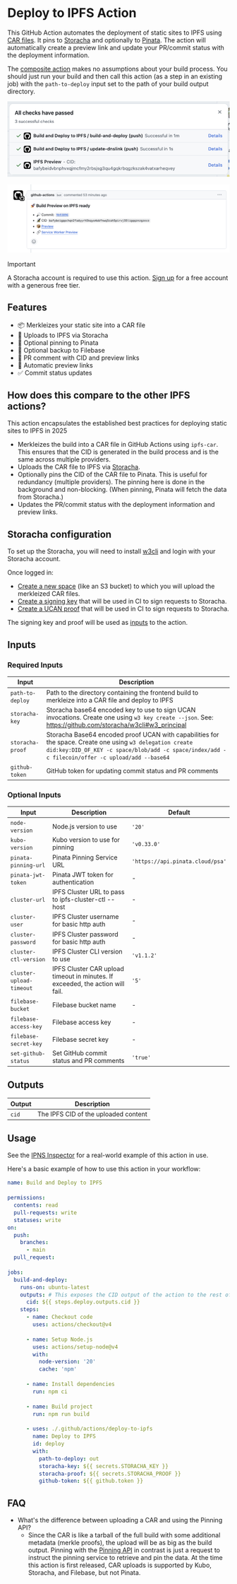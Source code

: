 # Deploy to IPFS Action

This GitHub Action automates the deployment of static sites to IPFS using [CAR files](https://docs.ipfs.tech/concepts/glossary/#car). It pins to [Storacha](https://storacha.network) and optionally to [Pinata](https://pinata.cloud). The action will automatically create a preview link and update your PR/commit status with the deployment information.

The [composite action](https://docs.github.com/en/actions/sharing-automations/creating-actions/about-custom-actions#composite-actions) makes no assumptions about your build process. You should just run your build and then call this action (as a step in an existing job) with the `path-to-deploy` input set to the path of your build output directory.

![Setting commit status](./screenshot-commit-status.png)

![PR comment with CID and preview links](./screenshot-pr-comment.png)

> [!IMPORTANT]
> A Storacha account is required to use this action. [Sign up](https://storacha.network) for a free account with a generous free tier.

## Features

- 📦 Merkleizes your static site into a CAR file
- 🚀 Uploads to IPFS via Storacha
- 📍 Optional pinning to Pinata
- 💾 Optional backup to Filebase
- 💬 PR comment with CID and preview links
- 🔗 Automatic preview links
- ✅ Commit status updates

## How does this compare to the other IPFS actions?

This action encapsulates the established best practices for deploying static sites to IPFS in 2025

- Merkleizes the build into a CAR file in GitHub Actions using `ipfs-car`. This ensures that the CID is generated in the build process and is the same across multiple providers.
- Uploads the CAR file to IPFS via [Storacha](https://storacha.network).
- Optionally pins the CID of the CAR file to Pinata. This is useful for redundancy (multiple providers). The pinning here is done in the background and non-blocking. (When pinning, Pinata will fetch the data from Storacha.)
- Updates the PR/commit status with the deployment information and preview links.

## Storacha configuration

To set up the Storacha, you will need to install [w3cli](https://github.com/storacha/w3cli) and login with your Storacha account.

Once logged in:

- [Create a new space](https://docs.storacha.network/how-to/ci/#create-a-space) (like an S3 bucket) to which you will upload the merkleized CAR files.
- [Create a signing key](https://docs.storacha.network/how-to/ci/#create-a-signing-key) that will be used in CI to sign requests to Storacha.
- [Create a UCAN proof](https://docs.storacha.network/how-to/ci/#create-a-proof) that will be used in CI to sign requests to Storacha.

The signing key and proof will be used as [inputs](#inputs) to the action.

## Inputs

### Required Inputs

| Input            | Description                                                                                                                                                                                                  |
| ---------------- | ------------------------------------------------------------------------------------------------------------------------------------------------------------------------------------------------------------ |
| `path-to-deploy` | Path to the directory containing the frontend build to merkleize into a CAR file and deploy to IPFS                                                                                                          |
| `storacha-key`   | Storacha base64 encoded key to use to sign UCAN invocations. Create one using `w3 key create --json`. See: https://github.com/storacha/w3cli#w3_principal                                                    |
| `storacha-proof` | Storacha Base64 encoded proof UCAN with capabilities for the space. Create one using `w3 delegation create did:key:DID_OF_KEY -c space/blob/add -c space/index/add -c filecoin/offer -c upload/add --base64` |
| `github-token`   | GitHub token for updating commit status and PR comments                                                                                                                                                      |

### Optional Inputs

| Input                    | Description                                                                    | Default                          |
| ------------------------ | ------------------------------------------------------------------------------ | -------------------------------- |
| `node-version`           | Node.js version to use                                                         | `'20'`                           |
| `kubo-version`           | Kubo version to use for pinning                                                | `'v0.33.0'`                      |
| `pinata-pinning-url`     | Pinata Pinning Service URL                                                     | `'https://api.pinata.cloud/psa'` |
| `pinata-jwt-token`       | Pinata JWT token for authentication                                            | -                                |
| `cluster-url`            | IPFS Cluster URL to pass to ipfs-cluster-ctl --host                            | -                                |
| `cluster-user`           | IPFS Cluster username for basic http auth                                      | -                                |
| `cluster-password`       | IPFS Cluster password for basic http auth                                      | -                                |
| `cluster-ctl-version`    | IPFS Cluster CLI version to use                                                | `'v1.1.2'`                       |
| `cluster-upload-timeout` | IPFS Cluster CAR upload timeout in minutes. If exceeded, the action will fail. | `'5'`                            |
| `filebase-bucket`        | Filebase bucket name                                                           | -                                |
| `filebase-access-key`    | Filebase access key                                                            | -                                |
| `filebase-secret-key`    | Filebase secret key                                                            | -                                |
| `set-github-status`      | Set GitHub commit status and PR comments                                       | `'true'`                         |

## Outputs

| Output | Description                          |
| ------ | ------------------------------------ |
| `cid`  | The IPFS CID of the uploaded content |

## Usage

See the [IPNS Inspector](https://github.com/ipfs/ipns-inspector/blob/main/.github/workflows/build.yml) for a real-world example of this action in use.

Here's a basic example of how to use this action in your workflow:

```yaml
name: Build and Deploy to IPFS

permissions:
  contents: read
  pull-requests: write
  statuses: write
on:
  push:
    branches:
      - main
  pull_request:

jobs:
  build-and-deploy:
    runs-on: ubuntu-latest
    outputs: # This exposes the CID output of the action to the rest of the workflow
      cid: ${{ steps.deploy.outputs.cid }}
    steps:
      - name: Checkout code
        uses: actions/checkout@v4

      - name: Setup Node.js
        uses: actions/setup-node@v4
        with:
          node-version: '20'
          cache: 'npm'

      - name: Install dependencies
        run: npm ci

      - name: Build project
        run: npm run build

      - uses: ./.github/actions/deploy-to-ipfs
        name: Deploy to IPFS
        id: deploy
        with:
          path-to-deploy: out
          storacha-key: ${{ secrets.STORACHA_KEY }}
          storacha-proof: ${{ secrets.STORACHA_PROOF }}
          github-token: ${{ github.token }}
```

## FAQ

- What's the difference between uploading a CAR and using the Pinning API?
  - Since the CAR is like a tarball of the full build with some additional metadata (merkle proofs), the upload will be as big as the build output. Pinning with the [Pinning API](https://github.com/ipfs/pinning-services-api-spec) in contrast is just a request to instruct the pinning service to retrieve and pin the data. At the time this action is first released, CAR uploads is supported by Kubo, Storacha, and Filebase, but not Pinata.
